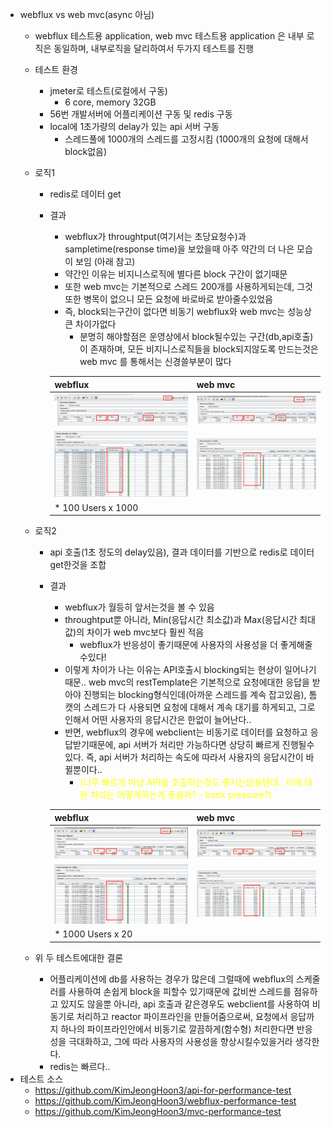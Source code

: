 - webflux vs web mvc(async 아님)
  - webflux 테스트용 application, web mvc 테스트용 application 은 내부 로직은 동일하며, 내부로직을 달리하여서 두가지 테스트를 진행
  - 테스트 환경
    - jmeter로 테스트(로컬에서 구동)
      - 6 core, memory 32GB
    - 56번 개발서버에 어플리케이션 구동 및 redis 구동
    - local에 1초가량의 delay가 있는 api 서버 구동
      - 스레드풀에 1000개의 스레드를 고정시킴 (1000개의 요청에 대해서 block없음)
  - 로직1
    - redis로 데이터 get
    - 결과 
      - webflux가 throughtput(여기서는 초당요청수)과 sampletime(response time)을 보았을때 아주 약간의 더 나은 모습이 보임 (아래 참고)
      - 약간인 이유는 비지니스로직에 별다른 block 구간이 없기때문
      - 또한 web mvc는 기본적으로 스레드 200개를 사용하게되는데, 그것또한 병목이 없으니 모든 요청에 바로바로 받아줄수있었음
      - 즉, block되는구간이 없다면 비동기 webflux와 web mvc는 성능상 큰 차이가없다
        - 분명히 해야할점은 운영상에서 block될수있는 구간(db,api호출)이 존재하며, 모든 비지니스로직들을 block되지않도록 만드는것은 web mvc 를 통해서는 신경쓸부분이 많다
      
      |webflux|web mvc|
      |---|---|
      |![](./webflux_summary_report_redis.png)|![](./mvc_summary_report_redis.png)|
      |![](./webflux_view_results_redis.png)|![](./mvc_view_results_redis.png)|
      |* 100 Users x 1000|

  - 로직2  
    - api 호출(1초 정도의 delay있음), 결과 데이터를 기반으로 redis로 데이터 get한것을 조합 
    - 결과
      - webflux가 월등히 앞서는것을 볼 수 있음
      - throughtput뿐 아니라, Min(응답시간 최소값)과 Max(응답시간 최대값)의 차이가 web mvc보다 훨씬 적음
        - webflux가 반응성이 좋기때문에 사용자의 사용성을 더 좋게해줄수있다!
      - 이렇게 차이가 나는 이유는 API호출시 blocking되는 현상이 일어나기때문.. web mvc의 restTemplate은 기본적으로 요청에대한 응답을 받아야 진행되는 blocking형식인데(아까운 스레드를 계속 잡고있음), 톰캣의 스레드가 다 사용되면 요청에 대해서 계속 대기를 하게되고, 그로인해서 어떤 사용자의 응답시간은 한없이 늘어난다..
      - 반면, webflux의 경우에 webclient는 비동기로 데이터를 요청하고 응답받기때문에, api 서버가 처리만 가능하다면 상당히 빠르게 진행될수있다. 즉, api 서버가 처리하는 속도에 따라서 사용자의 응답시간이 바뀔뿐이다..
        - <span style="color:yellow">(너무 빠르게 마냥 API를 호출하는것도 좋지는않을텐데.. 이에 대한 처리는 어떻게하는게 좋을까? - back pressure?) </span>

      |webflux|web mvc|
      |---|---|
      |![](./webflux_summary_report_redis_api.png)|![](./mvc_summary_report_redis_api.png)|
      |![](./webflux_view_results_redis_api.png)|![](./mvc_view_results_redis_api.png)|
      |* 1000 Users x 20|
  
  - 위 두 테스트에대한 결론
    - 어플리케이션에 db를 사용하는 경우가 많은데 그럴때에 webflux의 스케줄러를 사용하여 손쉽게 block을 피할수 있기때문에 값비싼 스레드를 점유하고 있지도 않을뿐 아니라, api 호출과 같은경우도 webclient를 사용하여 비동기로 처리하고 reactor 파이프라인을 만들어줌으로써, 요청에서 응답까지 하나의 파이프라인안에서 비동기로 깔끔하게(함수형) 처리한다면 반응성을 극대화하고, 그에 따라 사용자의 사용성을 향상시킬수있을거라 생각한다.
    - redis는 빠르다..
- 테스트 소스
  - https://github.com/KimJeongHoon3/api-for-performance-test
  - https://github.com/KimJeongHoon3/webflux-performance-test
  - https://github.com/KimJeongHoon3/mvc-performance-test